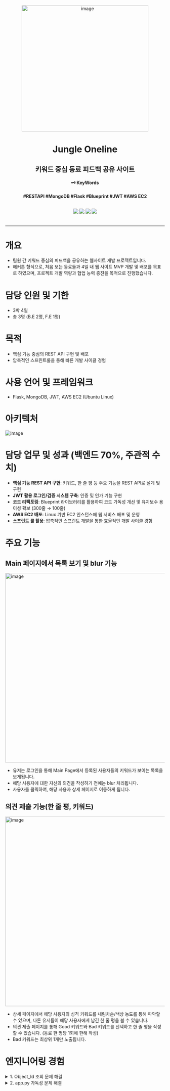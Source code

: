 <div align="center">
    <img width="400" alt="image" src="https://github.com/user-attachments/assets/1e5cdb15-340a-46cb-8223-787ef2fdf52c">
  <h1>Jungle Oneline</h1>
  <h2>키워드 중심 동료 피드백 공유 사이트</h2>
  <h4>🗝️ KeyWords <h4/>
  <p>  #RESTAPI #MongoDB #Flask #Blueprint #JWT #AWS EC2 </p>
  <br>
  <div align="center">
    <img src="https://img.shields.io/badge/Flask-000000?style=flat-square&logo=flask&logoColor=white"/>
    <img src="https://img.shields.io/badge/MongoDB-47A248?style=flat-square&logo=mongodb&logoColor=white"/>
    <img src="https://img.shields.io/badge/AWS%20EC2-FF9900?style=flat-square&logo=amazon-aws&logoColor=white"/>
    <img src="https://img.shields.io/badge/Linux-FCC624?style=flat-square&logo=linux&logoColor=black"/>
  </div>
  <br>
</div>

---

# 개요
- 팀원 간 키워드 중심의 피드백을 공유하는 웹사이트 개발 프로젝트입니다.   
- 해커톤 형식으로, 처음 보는 동료들과 4일 내 웹 사이트 MVP 개발 및 배포를 목표로 하였으며, 프로젝트 개발 역량과 협업 능력 증진을 목적으로 진행했습니다.

# 담당 인원 및 기한
- 3박 4일
- 총 3명 (B.E 2명, F.E 1명)

# 목적
- 핵심 기능 중심의 REST API 구현 및 배포
- 압축적인 스프린트룰을 통해 빠른 개발 사이클 경험

# 사용 언어 및 프레임워크
- Flask, MongoDB, JWT, AWS EC2 (Ubuntu Linux)

# 아키텍처
![image](https://github.com/user-attachments/assets/5015baca-a135-47d7-8ab8-8873db42cfd5)

# 담당 업무 및 성과 (백엔드 70%, 주관적 수치)
- **핵심 기능 REST API 구현**: 키워드, 한 줄 평 등 주요 기능을 REST API로 설계 및 구현 
- **JWT 활용 로그인/검증 시스템 구축**: 인증 및 인가 기능 구현
- **코드 리팩토링**: Blueprint 라이브러리를 활용하여 코드 가독성 개선 및 유지보수 용이성 확보 (300줄 → 100줄)
- **AWS EC2 배포**: Linux 기반 EC2 인스턴스에 웹 서비스 배포 및 운영
- **스프린트 룰 활용**: 압축적인 스프린트 개발을 통한 효율적인 개발 사이클 경험


# 주요 기능
## Main 페이지에서 목록 보기 및 blur 기능
<img width="600" alt="image" src="https://github.com/user-attachments/assets/0201d900-a168-4ff3-b98a-d2904b27a38b">

- 유저는 로그인을 통해 Main Page에서 등록된 사용자들의 키워드가 보이는 목록을 보게됩니다.
- 해당 사용자에 대한 자신의 의견을 작성하기 전에는 blur 처리됩니다.
- 사용자를 클릭하여, 해당 사용자 상세 페이지로 이동하게 됩니다.

## 의견 제출 기능(한 줄 평, 키워드)
<img width="600" alt="image" src="https://github.com/user-attachments/assets/12e3bc57-4209-4190-859e-721b9c03c7ff">

- 상세 페이지에서 해당 사용자의 성격 키워드를 내림차순/색상 농도를 통해 파악할 수 있으며, 다른 유저들이 해당 사용자에게 남긴 한 줄 평을 볼 수 있습니다.
- 의견 제출 페이지를 통해 Good 키워드와 Bad 키워드를 선택하고 한 줄 평을 작성할 수 있습니다. (동료 한 명당 1회에 한해 작성)
- Bad 키워드는 최상위 1개만 노출됩니다.


# 엔지니어링 경험

<details>
<summary>1. Object_Id 조회 문제 해결</summary>

- **상황**: MongoDB에서 데이터를 조회할 때 기본 키인 `Object_Id`로 데이터를 찾지 못하는 문제가 발생
- **진단**: Flask가 BSON 타입을 지원하지 않아서 `Object_Id`로 데이터를 조회하지 못함
- **해결 방안**:
  1. `JSONify()`를 통해 Object_Id 문자열을 직렬화
       
        <img width="473" alt="image" src="https://github.com/user-attachments/assets/cc9ecd8b-6fcf-4e90-ab46-34bba3e41e65">

  2. BSON 타입 지원 라이브러리를 별도 import하여 처리
       
       <img width="473" alt="image" src="https://github.com/user-attachments/assets/a83a9a4a-e1cf-4567-acb8-1f7fe8ad784d">

- **결과**: Flask에서 MongoDB의 BSON 타입 Object_Id를 정상적으로 조회하고 활용할 수 있게 됨
</details>

   

<details>
<summary>2. app.py 가독성 문제 해결</summary>

- **상황**: `app.py` 파일에 `@app.route` 데코레이터가 과도하게 많아져 코드 가독성이 떨어지고 개발 생산성이 저하됨
- **진단**: `app.py`에 몰린 라우팅 로직을 분산하거나 구조 개선 필요
- **해결 방안**: Blueprint 라이브러리를 사용하여 각 기능별 모듈화
  - 기존의 `@app.route`로 정의된 라우터를 각각의 Blueprint 모듈로 이동
  - `app.py`에서 각 모듈을 등록하여 독립적인 라우팅 구조로 변경
- **결과**: 코드 길이가 300줄에서 100줄로 감소, 코드 가독성 및 유지보수성 향상
  
    ![image](https://github.com/user-attachments/assets/125b6fec-adad-463a-8ed8-2a98e7fcf519)

</details>
